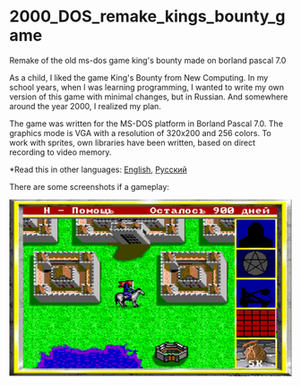 # 2000_DOS_remake_kings_bounty_game
Remake of the old ms-dos game king's bounty made on borland pascal 7.0

As a child, I liked the game King's Bounty from New Computing. In my school years, when I was learning programming, I wanted to write my own version of this game with minimal changes, but in Russian. And somewhere around the year 2000, I realized my plan.

The game was written for the MS-DOS platform in Borland Pascal 7.0. The graphics mode is VGA with a resolution of 320x200 and 256 colors. To work with sprites, own libraries have been written, based on direct recording to video memory.


*Read this in other languages: [English](README.md), [Русский](README.ru.md)

There are some screenshots if a gameplay:

![Screenshots of a gameplay](screenshots.gif)

